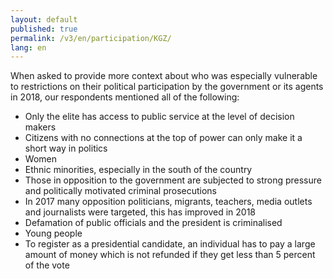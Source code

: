```yaml
---
layout: default
published: true
permalink: /v3/en/participation/KGZ/
lang: en
---
```


When asked to provide more context about who was especially vulnerable to restrictions on their political participation by the government or its agents in 2018, our respondents mentioned all of the following:
-	Only the elite has access to public service at the level of decision makers
-	Citizens with no connections at the top of power can only make it a short way in politics
-	Women
-	Ethnic minorities, especially in the south of the country
-	Those in opposition to the government are subjected to strong pressure and politically motivated criminal prosecutions
-	In 2017 many opposition politicians, migrants, teachers, media outlets and journalists were targeted, this has improved in 2018
-	Defamation of public officials and the president is criminalised
-	Young people
-	To register as a presidential candidate, an individual has to pay a large amount of money which is not refunded if they get less than 5 percent of the vote

